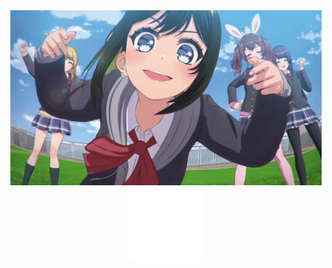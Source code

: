 <div>
    <div style="width: 100%; display: flex; justify-content: center;">
        <img src="./media/d4dj-anime.gif" alt="gif">
    </div>
    <div style=" display: flex; justify-content: center;">
        <img src="./Frame-19svg.svg" alt="svg">
    </div>
</div>
<!--
**NistonT/NistonT** is a ✨ _special_ ✨ repository because its `README.md` (this file) appears on your GitHub profile.

Here are some ideas to get you started:

- 🔭 I’m currently working on ...
- 🌱 I’m currently learning ...
- 👯 I’m looking to collaborate on ...
- 🤔 I’m looking for help with ...
- 💬 Ask me about ...
- 📫 How to reach me: ...
- 😄 Pronouns: ...
- ⚡ Fun fact: ...
-->
